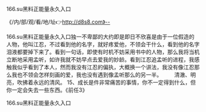 166.su黑料正能量永久入口

《/内/部/观/看/地/址👉http://d8s8.com》--

166.su黑料正能量永久入口独一不卑鄙的大约即是即日不欣喜是由于一位假造的人物，他叫江忍，不过看到他的名字，就好疼爱他，不领会干什么，看到他的名字泪液都要掉下来了。看到一句话，即使有时机不妨采用书中的人物，那么我将当机立断地采用孟听，如许我就不妨早点去爱我的妙龄。看到江忍追孟听的进程，我感触我似乎看到了本人，然而我没有江忍的偏执，大概换一个讲法，我没有像江忍那么我也不领会怎样刻画的爱，我也没有遇到像孟听那么的另一半。
　　清澈、明亮，吹拂着永远的清风。
	15、成长是件非常痛苦的事情，你不一定得到什么，但你一定会失去一些东西。《前任3》





166.su黑料正能量永久入口
